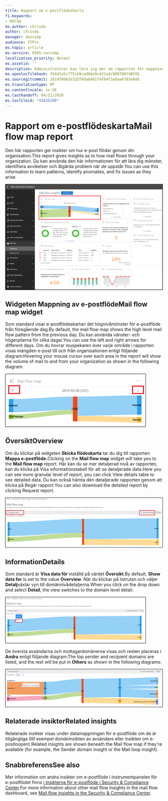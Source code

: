 ```yaml
---
title: Rapport om e-postflödeskarta
f1.keywords:
- NOCSH
ms.author: chrisda
author: chrisda
manager: dansimp
audience: ITPro
ms.topic: article
ms.service: O365-seccomp
localization_priority: Normal
ms.assetid: ''
description: Administratörer kan lära sig mer om rapporten för mappning av e-postflöde i instrumentpanelen för e-postflödet i Säkerhets- & Compliance Center.
ms.openlocfilehash: f5441a5c775cb9cadb6e9c631adc988f807d8592
ms.sourcegitcommit: 2614f8b81b332f8dab461f4f64f3adaa6703e0d6
ms.translationtype: MT
ms.contentlocale: sv-SE
ms.lasthandoff: 04/21/2020
ms.locfileid: "43635298"
---
```

# <a name="mail-flow-map-report"></a><span data-ttu-id="26743-103">Rapport om e-postflödeskarta</span><span class="sxs-lookup"><span data-stu-id="26743-103">Mail flow map report</span></span>

<span data-ttu-id="26743-104">Den här rapporten ger insikter om hur e-post flödar genom din organisation.</span><span class="sxs-lookup"><span data-stu-id="26743-104">This report gives insights as to how mail flows through your organization.</span></span> <span data-ttu-id="26743-105">Du kan använda den här informationen för att lära dig mönster, identifiera avvikelser och åtgärda problem när de uppstår.</span><span class="sxs-lookup"><span data-stu-id="26743-105">You can use this information to learn patterns, identify anomalies, and fix issues as they arise.</span></span>

![Mapprapporten för e-postflöde i instrumentpanelen för e-postflödet i Säkerhets- & Compliance Center](../../media/mail-flow-map-selected.png)

## <a name="mail-flow-map-widget"></a><span data-ttu-id="26743-107">Widgeten Mappning av e-postflöde</span><span class="sxs-lookup"><span data-stu-id="26743-107">Mail flow map widget</span></span>

<span data-ttu-id="26743-108">Som standard visar e-postflödeskartan det högnivåmönster för e-postflöde från föregående dag.</span><span class="sxs-lookup"><span data-stu-id="26743-108">By default, the mail flow map shows the high level mail flow pattern from the previous day.</span></span> <span data-ttu-id="26743-109">Du kan använda vänster- och högerpilarna för olika dagar.</span><span class="sxs-lookup"><span data-stu-id="26743-109">You can use the left and right arrows for different days.</span></span> <span data-ttu-id="26743-110">Om du hovrar muspekaren över varje område i rapporten visas mängden e-post till och från organisationen enligt följande diagram:</span><span class="sxs-lookup"><span data-stu-id="26743-110">Hovering your mouse cursor over each area in the report will show the volume of mail to and from your organization as shown in the following diagram:</span></span>

![Vänster- och högerpilar i widgeten Mapp med e-postflöde](../../media/mail-flow-map-widget.png)

## <a name="overview"></a><span data-ttu-id="26743-112">Översikt</span><span class="sxs-lookup"><span data-stu-id="26743-112">Overview</span></span>

<span data-ttu-id="26743-113">Om du klickar på widgeten **Skicka flödeskarta** tar du dig till rapporten **Mappa e-postflöde.**</span><span class="sxs-lookup"><span data-stu-id="26743-113">Clicking on the **Mail flow map** widget will take you to the **Mail flow map** report.</span></span> <span data-ttu-id="26743-114">Här kan du se mer detaljerad nivå av rapporten, kan du klicka på Visa informationstabell för att se detaljerade data.</span><span class="sxs-lookup"><span data-stu-id="26743-114">Here you can see more granular level of report, you can click View details table to see detailed data.</span></span> <span data-ttu-id="26743-115">Du kan också hämta den detaljerade rapporten genom att klicka på Begär rapport.</span><span class="sxs-lookup"><span data-stu-id="26743-115">You can also download the detailed report by clicking Request report.</span></span>

![Översiktsvy i rapporten Mappa e-post](../../media/mail-flow-map-overview.png)

## <a name="details"></a><span data-ttu-id="26743-117">Information</span><span class="sxs-lookup"><span data-stu-id="26743-117">Details</span></span>

<span data-ttu-id="26743-118">Som standard är **Visa data för** inställd på värdet **Översikt**.</span><span class="sxs-lookup"><span data-stu-id="26743-118">By default, **Show data for** is set to the value **Overview**.</span></span> <span data-ttu-id="26743-119">När du klickar på listrutan och väljer **Detalj**växlar vyn till domännivådetaljerna.</span><span class="sxs-lookup"><span data-stu-id="26743-119">When you click on the drop down and select **Detail**, the view switches to the domain level detail.</span></span>

![Välj Information i Visa data för i översiktsvyn i rapporten Mappningsrapport för e-postflöde](../../media/mail-flow-map-select-detail.png)

<span data-ttu-id="26743-121">De översta avsändarna och mottagardomänerna visas och resten placeras i **Andra** enligt följande diagram:</span><span class="sxs-lookup"><span data-stu-id="26743-121">The top sender and recipient domains are listed, and the rest will be put in **Others** as shown in the following diagrams:</span></span>

![Informationsvy i rapporten Mapp med e-postflöde](../../media/mail-flow-map-detail.png)

## <a name="related-insights"></a><span data-ttu-id="26743-123">Relaterade insikter</span><span class="sxs-lookup"><span data-stu-id="26743-123">Related insights</span></span>

<span data-ttu-id="26743-124">Relaterade insikter visas under datamappningen för e-postflöde om de är tillgängliga (till exempel domäninsikten av avsändare eller insikten om e-postloopen).</span><span class="sxs-lookup"><span data-stu-id="26743-124">Related insights are shown beneath the Mail flow map if they're available (for example, the Sender domain insight or the Mail loop insight).</span></span>

## <a name="see-also"></a><span data-ttu-id="26743-125">Snabbreferens</span><span class="sxs-lookup"><span data-stu-id="26743-125">See also</span></span>

<span data-ttu-id="26743-126">Mer information om andra insikter om e-postflöde i instrumentpanelen för e-postflödet finns [i Insikterna för e-postflöde i Security & Compliance Center](mail-flow-insights-v2.md).</span><span class="sxs-lookup"><span data-stu-id="26743-126">For more information about other mail flow insights in the mail flow dashboard, see [Mail flow insights in the Security & Compliance Center](mail-flow-insights-v2.md).</span></span>
